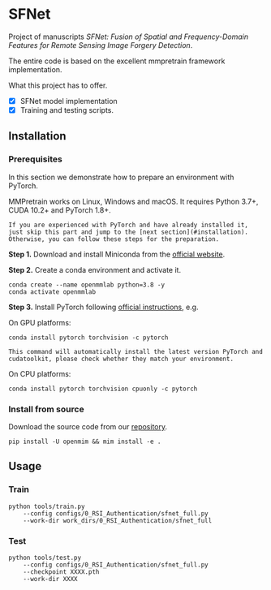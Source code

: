 # SFNet


Project of manuscripts *SFNet: Fusion of Spatial and Frequency-Domain Features for Remote Sensing Image Forgery Detection*.

The entire code is based on the excellent mmpretrain framework implementation.

What this project has to offer.
- [x] SFNet model implementation
- [x] Training and testing scripts.

## Installation

### Prerequisites
In this section we demonstrate how to prepare an environment with PyTorch.

MMPretrain works on Linux, Windows and macOS. It requires Python 3.7+, CUDA 10.2+ and PyTorch 1.8+.

```{note}
If you are experienced with PyTorch and have already installed it, just skip this part and jump to the [next section](#installation). Otherwise, you can follow these steps for the preparation.
```

**Step 1.** Download and install Miniconda from the [official website](https://docs.conda.io/en/latest/miniconda.html).

**Step 2.** Create a conda environment and activate it.

```shell
conda create --name openmmlab python=3.8 -y
conda activate openmmlab
```

**Step 3.** Install PyTorch following [official instructions](https://pytorch.org/get-started/locally/), e.g.

On GPU platforms:

```shell
conda install pytorch torchvision -c pytorch
```

```{warning}
This command will automatically install the latest version PyTorch and cudatoolkit, please check whether they match your environment.
```

On CPU platforms:

```shell
conda install pytorch torchvision cpuonly -c pytorch
```

### Install from source

Download the source code from our [repository](https://github.com/GeoX-Lab/RSTI/tree/main/SFNet).

```shell
pip install -U openmim && mim install -e .
```

## Usage

### Train

```shell
python tools/train.py
    --config configs/0_RSI_Authentication/sfnet_full.py
    --work-dir work_dirs/0_RSI_Authentication/sfnet_full
```


### Test

```shell
python tools/test.py
    --config configs/0_RSI_Authentication/sfnet_full.py
    --checkpoint XXXX.pth
    --work-dir XXXX

```